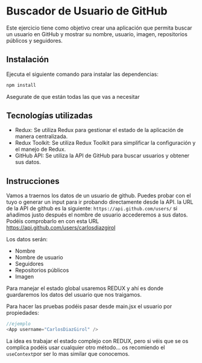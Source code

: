 # Buscador de Usuario de GitHub

Este ejercicio tiene como objetivo crear una aplicación que permita buscar un usuario en GitHub y mostrar su nombre, usuario, imagen, repositorios públicos y seguidores.

## Instalación

Ejecuta el siguiente comando para instalar las dependencias:

  ```bash
  npm install
  ```
Asegurate de que están todas las que vas a necesitar


## Tecnologías utilizadas

- Redux: Se utiliza Redux para gestionar el estado de la aplicación de manera centralizada.
- Redux Toolkit: Se utiliza Redux Toolkit para simplificar la configuración y el manejo de Redux.
- GitHub API: Se utiliza la API de GitHub para buscar usuarios y obtener sus datos.

## Instrucciones

Vamos a traernos los datos de un usuario de github. Puedes probar con el tuyo o generar un input para ir probando directamente desde la API. 
la URL de la API de github es la siguiente: `https://api.github.com/users/` si añadimos justo después el nombre de usuario accederemos a sus datos. Podéis comprobarlo en con esta URL https://api.github.com/users/carlosdiazgirol


Los datos serán:
- Nombre
- Nombre de usuario
- Seguidores
- Repositorios públicos
- Imagen

Para manejar el estado global usaremos REDUX y ahí es donde guardaremos los datos del usuario que nos traigamos.

Para hacer las pruebas podéis pasar desde main.jsx el usuario por propiedades:
```js
//ejemplo
<App username="CarlosDiazGirol" />
```


La idea es trabajar el estado complejo con REDUX, pero si véis que se os complica podéis usar cualquier otro método... os recomiendo el `useContext`por ser lo mas similar que conocemos.

